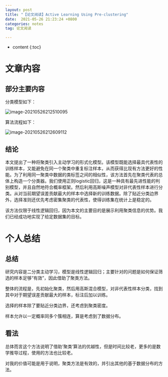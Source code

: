 ```yaml
---
layout: post
title: "【论文阅读】Active Learning Using Pre-clustering"
date:  2021-05-26 21:23:24 +0800
categories: notes
tag: 论文阅读

---
```


* content
{:toc}


# 文章内容

## 部分主要内容

分类模型如下：

![image-20210526212510095](https://i.loli.net/2021/05/26/VflAFQJreThmMCO.png)

算法流程如下：

![image-20210526212609112](https://i.loli.net/2021/05/26/HhP2VTScKGrMakq.png)

## 结论

本文提出了一种将聚类引入主动学习的形式化模型。该模型既能选择最具代表性的训练样本，又能避免在同一个聚类中重复标注样本，从而获得比现有方法更好的性能。为了利用同一聚类中数据的类标签之间的相似性，该方法首先在聚类代表的总体上构造一个分类器。我们使用正则logistic回归，这是一种具有最先进性能的判别模型，并且自然地符合概率框架。然后利用高斯噪声模型对非代表性样本进行分类。从对当前期望误差贡献最大的样本中选择新的训练数据。除了贴近分类边界外，选择准则还优先考虑密集聚类的代表性，使得训练集在统计上是稳定的。

该方法仅限于线性逻辑回归，因为本文的主要目的是展示利用聚类信息的优势。我们已经成功地实现了给定数据集的目标。

# 个人总结

## 总结

研究内容是二分类主动学习，模型是线性逻辑回归；主要针对的问题是如何保证筛选的样本足够“有效”，因此借助了聚类方法。

整体的流程是，先初始化聚类，然后用高斯混合模型，对非代表性样本分类，找到其中对于期望误差贡献最大的样本，标注后加以训练。

选择的样本除了要贴近分类边界，还考虑到聚类密度。

样本允许以一定概率同多个簇相连，算是考虑到了数据分布。

## 看法

总体而言这个方法说明了借助’聚类‘算法的优越性，但是时间比较老，更多的是数学推导过程，使用的方法也比较老。

对我的价值可能是用于说明，聚类方法是有效的，并引出其他的基于数据分布的方法。